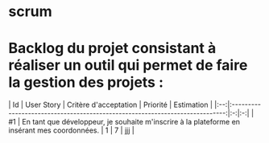 # scrum


# Backlog du projet consistant à réaliser un outil qui permet de faire la gestion des projets : 

| Id |      User Story      |  Critère d'acceptation | Priorité | Estimation | 
|:--:|:----------------------------------------------------------------------------:|:-:|:-:|
| #1 | En tant que développeur, je souhaite m'inscrire à la plateforme en insérant mes coordonnées. | 1 | 7 | jjj |

